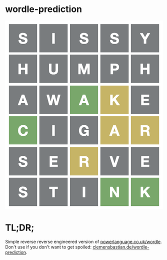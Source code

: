 # wordle-prediction

<div align="center">
    <img src="/docs/assets/images/wordle-screenshot.png" alt="wordle"/>
</div>

# TL;DR;

Simple reverse reverse engineered version of <a href="https://www.powerlanguage.co.uk/wordle/">powerlanguage.co.uk/wordle</a>. 
Don't use if you don't want to get spoiled: <a href="https://clemensbastian.de/wordle-prediction/">clemensbastian.de/wordle-prediction</a>.
